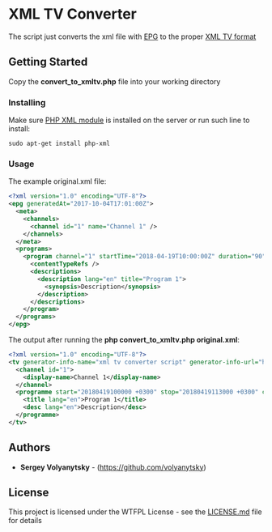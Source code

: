 # XML TV Converter

The script just converts the xml file with [EPG](https://en.wikipedia.org/wiki/Electronic_program_guide) to the proper [XML TV format](http://wiki.xmltv.org/index.php/XMLTVFormat)

## Getting Started

Copy the **convert_to_xmltv.php** file into your working directory

### Installing

Make sure [PHP XML module](http://php.net/manual/en/book.simplexml.php) is installed on the server or run such line to install:
```
sudo apt-get install php-xml
```

### Usage
The example original.xml file:
```xml
<?xml version="1.0" encoding="UTF-8"?>
<epg generatedAt="2017-10-04T17:01:00Z">
  <meta>
    <channels>
      <channel id="1" name="Channel 1" />
    </channels>
  </meta>
  <programs>
    <program channel="1" startTime="2018-04-19T10:00:00Z" duration="90">
      <contentTypeRefs />
      <descriptions>
        <description lang="en" title="Program 1">
          <synopsis>Description</synopsis>
        </description>
      </descriptions>
    </program>
  </programs>
</epg>
```

The output after running the **php convert_to_xmltv.php original.xml**:
```xml
<?xml version="1.0" encoding="UTF-8"?>
<tv generator-info-name="xml tv converter script" generator-info-url="https://github.com/volyanytsky/xmltv">
  <channel id="1">
    <display-name>Channel 1</display-name>
  </channel>
  <programme start="20180419100000 +0300" stop="20180419113000 +0300" channel="1">
    <title lang="en">Program 1</title>
    <desc lang="en">Description</desc>
  </programme>
</tv>
```

## Authors

* **Sergey Volyanytsky** - (https://github.com/volyanytsky)

## License

This project is licensed under the WTFPL License - see the [LICENSE.md](LICENSE.md) file for details
